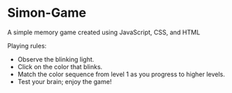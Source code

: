 # Simon-Game
<p>A simple memory game created using JavaScript, CSS, and HTML</p>
<p>
  Playing rules:
  <ul>
    <li> Observe the blinking light. </li>
    <li> Click on the color that blinks. </li>
    <li> Match the color sequence from level 1 as you progress to higher levels. </li>
    <li> Test your brain; enjoy the game!  </li>
  </ul>
</p>
